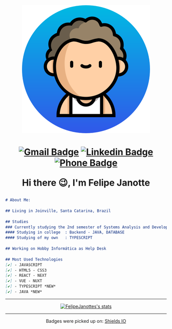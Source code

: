 <div align="center">
<img src="./image.svg">

<h1>
<div>

[![Gmail Badge](https://img.shields.io/badge/-mail-red?style=for-the-badge&logo=google&logoColor=white&link=mailto:f.a.janotte@gmail.com)](mailto:f.a.janotte@gmail.com/)
[![Linkedin Badge](https://img.shields.io/badge/-Linkedin-blue?style=for-the-badge&logo=Linkedin&logoColor=white&link=https://github.com/FelipeJanotte)](https://www.linkedin.com/in/felipe-augusto-janotte-662626195/)
[![Phone Badge](https://img.shields.io/badge/-Whatsapp-brightgreen?style=for-the-badge&logo=Whatsapp&logoColor=white&link=https://api.whatsapp.com/send/?phone=554797007278&app_absent=0)](https://api.whatsapp.com/send/?phone=554797007278&app_absent=0)

</div>

Hi there 😉,  <strong>I'm Felipe Janotte</strong>
</h1>
</div>


```md
# About Me:

## Living in Joinville, Santa Catarina, Brazil

## Studies
### Currently studying the 2nd semester of Systems Analysis and Development
#### Studying in college  : Backend - JAVA, DATABASE 
#### Studying of my own   : TYPESCRIPT 

## Working on Hobby Informática as Help Desk

## Most Used Technologies
[✔️] - JAVASCRIPT
[✔️] - HTML5 - CSS3
[✔️] - REACT - NEXT
[✔️] - VUE - NUXT
[✔️] - TYPESCRIPT *NEW*
[✔️] - JAVA *NEW*

```

---

<div align="center">
<a  href="https://github.com/anuraghazra/github-readme-stats">
<img 
src="https://github-readme-stats.vercel.app/api?username=FelipeJanotte&show_icons=true&hide_border=true"
alt="FelipeJanottes's stats"/>
</a>
</div>


---

<p align="center">
Badges were picked up on: 
<a href="https://shields.io/">Shields IO</a>
</p>
